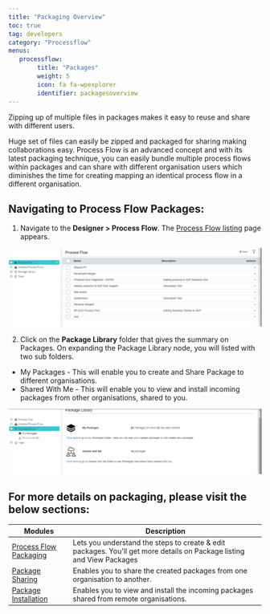 ```yaml
---
title: "Packaging Overview"
toc: true
tag: developers
category: "Processflow"
menus: 
   processflow:
        title: "Packages"
        weight: 5
        icon: fa fa-wpexplorer
        identifier: packagesoverview
---
```

Zipping up of multiple files in packages makes it easy to reuse and share 
with different users.  
 
Huge set of files can easily be zipped and packaged for sharing making 
collaborations easy. Process Flow is an advanced concept and with its 
latest packaging technique, you can easily bundle multiple process flows 
within packages and can share with different organisation users which 
diminishes the time for creating mapping an identical process flow in a 
different organisation.  

## Navigating to Process Flow Packages:

1) Navigate to the **Designer > Process Flow**. The [Process Flow listing](/processflow/processflow-listing-page/) page appears.

![package1](\staticfiles\processflow\media\package1.PNG)

2) Click on the **Package Library** folder that gives the summary on Packages. On expanding the Package Library node, you will listed with two sub folders.

- My Packages - This will enable you to create and Share Package to different organisations.
- Shared With Me - This will enable you to view and install incoming packages from other organisations, shared to you.

![sharedlistingpage1](\staticfiles\processflow\media\sharedlistingpage1.PNG)


## For more details on packaging, please visit the below sections:

|Modules|Description|
|------------------|----------------|
| [Process Flow Packaging](/processflow/processflow-packaging/) | Lets you understand the steps to create & edit packages. You'll get more details on Package listing and View Packages|
| [Package Sharing](/processflow/processflow-package-sharing/) | Enables you to share the created packages from one organisation to another.|
| [Package Installation](/processflow/processflow-package-installation/) | Enables you to view and install the incoming packages shared from remote organisations.|